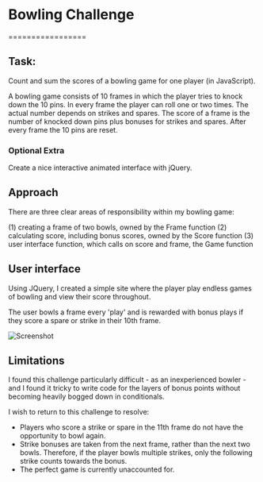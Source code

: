 
# Bowling Challenge
=================

## Task:

Count and sum the scores of a bowling game for one player (in JavaScript).

A bowling game consists of 10 frames in which the player tries to knock down the 10 pins. In every frame the player can roll one or two times. The actual number depends on strikes and spares. The score of a frame is the number of knocked down pins plus bonuses for strikes and spares. After every frame the 10 pins are reset.

### Optional Extra

Create a nice interactive animated interface with jQuery.

## Approach

There are three clear areas of responsibility within my bowling game:

(1) creating a frame of two bowls, owned by the Frame function
(2) calculating score, including bonus scores, owned by the Score function
(3) user interface function, which calls on score and frame, the Game function

## User interface

Using JQuery, I created a simple site where the player play endless games of bowling and view their score throughout.

The user bowls a frame every 'play' and is rewarded with bonus plays if they score a spare or strike in their 10th frame.

![Screenshot](http://imgur.com/LHR4evH)     

## Limitations

I found this challenge particularly difficult - as an inexperienced bowler - and I found it tricky to write code for the layers of bonus points without becoming heavily bogged down in conditionals.

I wish to return to this challenge to resolve:
- Players who score a strike or spare in the 11th frame do not have the opportunity to bowl again.
- Strike bonuses are taken from the next frame, rather than the next two bowls. Therefore, if the player bowls multiple strikes, only the following strike counts towards the bonus.
- The perfect game is currently unaccounted for.
